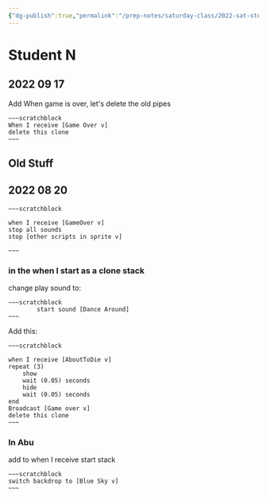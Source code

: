 ```yaml
---
{"dg-publish":true,"permalink":"/prep-notes/saturday-class/2022-sat-student-n/","dgHomeLink":true,"dgPassFrontmatter":false}
---
```



# Student N

## 2022 09 17

Add
When game is over, let's delete the old pipes

```ad-scratch
~~~scratchblock
When I receive [Game Over v]
delete this clone
~~~
```


## Old Stuff
## 2022 08 20




```ad-scratch
~~~scratchblock

when I receive [GameOver v]
stop all sounds
stop [other scripts in sprite v]

~~~
```


### in the when I start as a clone stack
change play sound to:

```ad-scratch
~~~scratchblock
        start sound [Dance Around]
~~~
```

Add this:

```ad-scratch
~~~scratchblock

when I receive [AboutToDie v]
repeat (3)
    show
    wait (0.05) seconds
    hide
    wait (0.05) seconds
end
Broadcast [Game over v]
delete this clone
~~~
```


### In Abu
add to when I receive start stack
```ad-scratch
~~~scratchblock
switch backdrop to [Blue Sky v]
~~~
```




